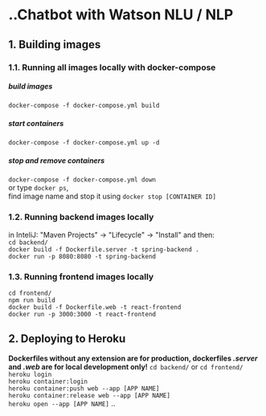 # ..Chatbot with Watson NLU / NLP
## 1. Building images
### 1.1. Running all images locally with docker-compose
##### build images
`docker-compose -f docker-compose.yml build`  
##### start containers
`docker-compose -f docker-compose.yml up -d`  
##### stop and remove containers
`docker-compose -f docker-compose.yml down`  
or type `docker ps`,  
find image name and stop it using `docker stop [CONTAINER ID]`  

### 1.2. Running backend images locally
in InteliJ: "Maven Projects" -> "Lifecycle" -> "Install" and then:  
`cd backend/`  
`docker build -f Dockerfile.server -t spring-backend .`  
`docker run -p 8080:8080 -t spring-backend`  

### 1.3. Running frontend images locally
`cd frontend/`  
`npm run build`  
`docker build -f Dockerfile.web -t react-frontend`  
`docker run -p 3000:3000 -t react-frontend`  

## 2. Deploying to Heroku
__Dockerfiles without any extension are for production, dockerfiles *.server* and *.web* are for local development only!__
`cd backend/` or `cd frontend/`   
`heroku login`  
`heroku container:login`  
`heroku container:push web --app [APP NAME]`  
`heroku container:release web --app [APP NAME]`  
`heroku open --app [APP NAME]`  ..
